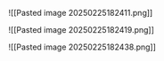 
![[Pasted image 20250225182411.png]]

![[Pasted image 20250225182419.png]]


![[Pasted image 20250225182438.png]]